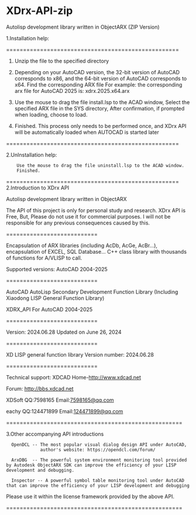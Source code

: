 # XDrx-API-zip
Autolisp development library written in ObjectARX (ZIP Version)

1.Installation help:


===================================================

1. Unzip the file to the specified directory

2. Depending on your AutoCAD version, the 32-bit version of AutoCAD corresponds to x86, and the 64-bit version of AutoCAD corresponds to x64. Find the corresponding ARX file
     For example: the corresponding arx file for AutoCAD 2025 is: xdrx.2025.x64.arx
     
4. Use the mouse to drag the file install.lsp to the ACAD window, 
                                  Select the specified ARX file in the SYS directory,
                                  After confirmation, if prompted when loading, choose to load.

5. Finished. This process only needs to be performed once, and XDrx API will be automatically loaded when AUTOCAD is started later


===================================================

2.UnInstallation help:

        Use the mouse to drag the file uninstall.lsp to the ACAD window.
        Finished.


===================================================
2.Introduction to XDrx API


Autolisp development library written in ObjectARX

The API of this project is only for personal study and research. XDrx API is Free, But, Please do not use it for commercial purposes. I will not be responsible for any previous consequences caused by this.

===========================

Encapsulation of ARX libraries (including AcDb, AcGe, AcBr...), encapsulation of EXCEL, SQL Database... C++ class library with thousands of functions for A/VLISP to call.

Supported versions: AutoCAD 2004-2025

===========================

AutoCAD AutoLisp Secondary Development Function Library (Including Xiaodong LISP General Function Library)

XDRX_API For AutoCAD 2004-2025

===========================

Version: 2024.06.28 Updated on June 26, 2024

===========================

XD LISP general function library Version number: 2024.06.28

===========================

Technical support: XDCAD Home-http://www.xdcad.net

Forum: http://bbs.xdcad.net

XDSoft QQ:7598165 Email:7598165@qq.com

eachy QQ:124471899 Email:124471899@qq.com

====================================================

3.Other accompanying API introductions

      OpenDCL -- The most popular visual dialog design API under AutoCAD, 
                 author's website: https://opendcl.com/forum/
	     
      ArxDBG  -- The powerful system environment monitoring tool provided by Autodesk ObjectARX SDK can improve the efficiency of your LISP development and debugging.
  
      Inspector -- A powerful symbol table monitoring tool under AutoCAD that can improve the efficiency of your LISP development and debugging
  
  Please use it within the license framework provided by the above API.
  
====================================================
